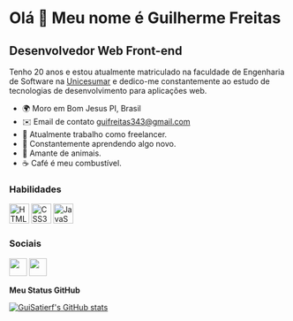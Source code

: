 Olá 👋 Meu nome é Guilherme Freitas
==========================

Desenvolvedor Web Front-end
-----------------------------

Tenho 20 anos e estou atualmente matriculado na faculdade de Engenharia de Software na [Unicesumar](https://www.unicesumar.edu.br/home/) e dedico-me constantemente ao estudo de tecnologias de desenvolvimento para aplicações web.

* 🌍  Moro em Bom Jesus PI, Brasil
* ✉️  Email de contato [guifreitas343@gmail.com](mailto:guifreitas343@gmail.com)
* 🚀  Atualmente trabalho como freelancer.
* 🧠  Constantemente aprendendo algo novo.
* 🐾  Amante de animais.
* ☕  Café é meu combustível.

### Habilidades

<p align="left">
<a href="https://developer.mozilla.org/en-US/docs/Glossary/HTML5" target="_blank" rel="noreferrer"><img src="https://raw.githubusercontent.com/danielcranney/readme-generator/main/public/icons/skills/html5-colored.svg" width="36" height="36" alt="HTML5" /></a>
<a href="https://www.w3.org/TR/CSS/#css" target="_blank" rel="noreferrer"><img src="https://raw.githubusercontent.com/danielcranney/readme-generator/main/public/icons/skills/css3-colored.svg" width="36" height="36" alt="CSS3" /></a>
<a href="https://developer.mozilla.org/en-US/docs/Web/JavaScript" target="_blank" rel="noreferrer"><img src="https://raw.githubusercontent.com/danielcranney/readme-generator/main/public/icons/skills/javascript-colored.svg" width="36" height="36" alt="JavaScript" /></a>
</p>

### Sociais

<p align="left"> <a href="https://www.github.com/GuiSatierf" target="_blank" rel="noreferrer"><img src="https://raw.githubusercontent.com/danielcranney/readme-generator/main/public/icons/socials/github-dark.svg" width="32" height="32" /></a> <a href="https://www.linkedin.com/in/guilherme-freitas-149b64244/" target="_blank" rel="noreferrer"><img src="https://raw.githubusercontent.com/danielcranney/readme-generator/main/public/icons/socials/linkedin.svg" width="32" height="32" /></a> </p>

<b>Meu Status GitHub</b>

<a href="http://www.github.com/GuiSatierf"><img src="https://github-readme-stats.vercel.app/api?username=GuiSatierf&show_icons=true&hide=contribs&count_private=true&title_color=0891b2&text_color=ffffff&icon_color=0891b2&bg_color=1c1917&hide_border=true&show_icons=true" alt="GuiSatierf's GitHub stats" /></a>
